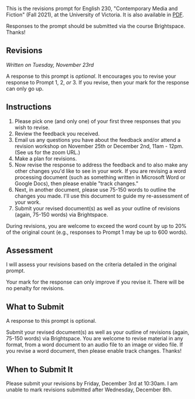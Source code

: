 This is the revisions prompt for English 230, "Contemporary Media and Fiction" (Fall 2021), at the University of Victoria. It is also available in [PDF](promptRevision.pdf). 

Responses to the prompt should be submitted via the course Brightspace. Thanks! 

## Revisions 

*Written on Tuesday, November 23rd*

A response to this prompt is *optional*. It encourages you to revise your response to Prompt 1, 2, *or* 3. If you revise, then your mark for the response can only go up.

## Instructions 

1. Please pick one (and only one) of your first three responses that you wish to revise. 
2. Review the feedback you received. 
3. Email us any questions you have about the feedback and/or attend a revision workshop on November 25th or December 2nd, 11am - 12pm. (See us for the zoom URL.)
4. Make a plan for revisions. 
5. Now revise the response to address the feedback and to also make any other changes you'd like to see in your work. If you are revising a word processing document (such as something written in Microsoft Word or Google Docs), then please enable "track changes."
6. Next, in another document, please use 75-150 words to outline the changes you made. I'll use this document to guide my re-assessment of your work. 
7. Submit your revised document(s) as well as your outline of revisions (again, 75-150 words) via Brightspace. 

During revisions, you are welcome to exceed the word count by up to 20% of the original count (e.g., responses to Prompt 1 may be up to 600 words).  

## Assessment 

I will assess your revisions based on the criteria detailed in the original prompt. 

Your mark for the response can only improve if you revise it. There will be no penalty for revisions. 

## What to Submit 

A response to this prompt is optional. 

Submit your revised document(s) as well as your outline of revisions (again, 75-150 words) via Brightspace. You are welcome to revise material in any format, from a word document to an audio file to an image or video file. If you revise a word document, then please enable track changes. Thanks! 

## When to Submit It 

Please submit your revisions by Friday, December 3rd at 10:30am. I am unable to mark revisions submitted after Wednesday, December 8th. 
